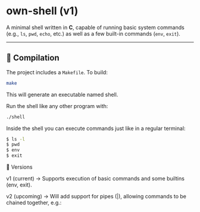 # own-shell (v1)

A minimal shell written in **C**, capable of running basic system commands (e.g., `ls`, `pwd`, `echo`, etc.) as well as a few built-in commands (`env`, `exit`).  

---

## 🚀 Compilation

The project includes a `Makefile`. To build:

```bash
make
```

This will generate an executable named shell.

Run the shell like any other program with:

```bash
./shell
```

Inside the shell you can execute commands just like in a regular terminal:
```bash
$ ls -l
$ pwd
$ env
$ exit
```

📌 Versions

v1 (current) → Supports execution of basic commands and some builtins (env, exit).

v2 (upcoming) → Will add support for pipes (|), allowing commands to be chained together, e.g.:
